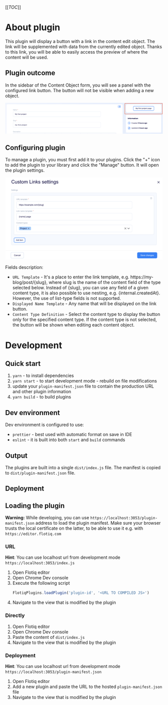 [[_TOC_]]

# About plugin

This plugin will display a button with a link in the content edit object. The link will be supplemented with data from the currently edited object. Thanks to this link, you will be able to easily access the preview of where the content will be used.

## Plugin outcome

In the sidebar of the Content Object form, you will see a panel with the configured link button. The button will not be visible when adding a new object.

<img src=".docs/images/custom_link_plugin.png" alt="plugin-item" width="1000"/>

## Configuring plugin

To manage a plugin, you must first add it to your plugins. Click the "+" icon to add the plugin to your library and click the "Manage" button. It will open the plugin settings.

<img src=".docs/images/custom_link_settings.png" alt="plugin-settings" width="700"/>

Fields description: 

* `URL Template` - It's a place to enter the link template, e.g. https://my-blog/post/{slug}, where slug is the name of the content field of the type selected below. Instead of {slug}, you can use any field of a given content type, it is also possible to use nesting, e.g. {internal.createdAt}. However, the use of list-type fields is not supported.
* `Displayed Name Template` - Any name that will be displayed on the link button.
* `Content Type Definition` - Select the content type to display the button only for the specified content type. If the content type is not selected, the button will be shown when editing each content object.

# Development

## Quick start

1. `yarn` - to install dependencies
2. `yarn start` - to start development mode - rebuild on file modifications
3. update your `plugin-manifest.json` file to contain the production URL and other plugin information
4. `yarn build` - to build plugins

## Dev environment

Dev environment is configured to use:

* `prettier` - best used with automatic format on save in IDE
* `eslint` - it is built into both `start` and `build` commands

## Output

The plugins are built into a single `dist/index.js` file. The manifest is copied to `dist/plugin-manifest.json` file.

## Deployment

<!-- TO DO -->

## Loading the plugin

**Warning:** While developing, you can use  `https://localhost:3053/plugin-manifest.json` address to load the plugin manifest. Make sure your browser trusts the local certificate on the latter, to be able to use it e.g. with `https://editor.flotiq.com`

### URL

**Hint**: You can use localhost url from development mode `https://localhost:3053/index.js`

1. Open Flotiq editor
2. Open Chrome Dev console
3. Execute the following script
   ```javascript
   FlotiqPlugins.loadPlugin('plugin-id', '<URL TO COMPILED JS>')
   ```
4. Navigate to the view that is modified by the plugin

### Directly

1. Open Flotiq editor
2. Open Chrome Dev console
3. Paste the content of `dist/index.js` 
4. Navigate to the view that is modified by the plugin

### Deployment

**Hint**: You can use localhost url from development mode `https://localhost:3053/plugin-manifest.json`

1. Open Flotiq editor
2. Add a new plugin and paste the URL to the hosted `plugin-manifest.json` file
3. Navigate to the view that is modified by the plugin